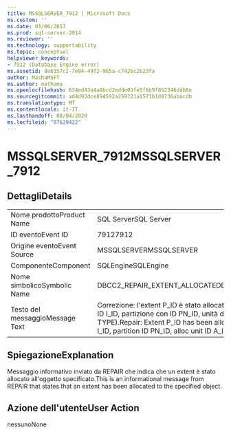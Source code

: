 ```yaml
---
title: MSSQLSERVER_7912 | Microsoft Docs
ms.custom: ''
ms.date: 03/06/2017
ms.prod: sql-server-2014
ms.reviewer: ''
ms.technology: supportability
ms.topic: conceptual
helpviewer_keywords:
- 7912 (Database Engine error)
ms.assetid: 8e6157c2-7e84-49f2-965a-c7426c2b23fa
author: MashaMSFT
ms.author: mathoma
ms.openlocfilehash: 634ed43a4a8bcd2edde03fe5f6b9f052346ddb8e
ms.sourcegitcommit: ad4d92dce894592a259721a1571b1d8736abacdb
ms.translationtype: MT
ms.contentlocale: it-IT
ms.lasthandoff: 08/04/2020
ms.locfileid: "87629422"
---
```

# <a name="mssqlserver_7912"></a><span data-ttu-id="60e4a-102">MSSQLSERVER_7912</span><span class="sxs-lookup"><span data-stu-id="60e4a-102">MSSQLSERVER_7912</span></span>
    
## <a name="details"></a><span data-ttu-id="60e4a-103">Dettagli</span><span class="sxs-lookup"><span data-stu-id="60e4a-103">Details</span></span>  
  
|||  
|-|-|  
|<span data-ttu-id="60e4a-104">Nome prodotto</span><span class="sxs-lookup"><span data-stu-id="60e4a-104">Product Name</span></span>|<span data-ttu-id="60e4a-105">SQL Server</span><span class="sxs-lookup"><span data-stu-id="60e4a-105">SQL Server</span></span>|  
|<span data-ttu-id="60e4a-106">ID evento</span><span class="sxs-lookup"><span data-stu-id="60e4a-106">Event ID</span></span>|<span data-ttu-id="60e4a-107">7912</span><span class="sxs-lookup"><span data-stu-id="60e4a-107">7912</span></span>|  
|<span data-ttu-id="60e4a-108">Origine evento</span><span class="sxs-lookup"><span data-stu-id="60e4a-108">Event Source</span></span>|<span data-ttu-id="60e4a-109">MSSQLSERVER</span><span class="sxs-lookup"><span data-stu-id="60e4a-109">MSSQLSERVER</span></span>|  
|<span data-ttu-id="60e4a-110">Componente</span><span class="sxs-lookup"><span data-stu-id="60e4a-110">Component</span></span>|<span data-ttu-id="60e4a-111">SQLEngine</span><span class="sxs-lookup"><span data-stu-id="60e4a-111">SQLEngine</span></span>|  
|<span data-ttu-id="60e4a-112">Nome simbolico</span><span class="sxs-lookup"><span data-stu-id="60e4a-112">Symbolic Name</span></span>|<span data-ttu-id="60e4a-113">DBCC2_REPAIR_EXTENT_ALLOCATED</span><span class="sxs-lookup"><span data-stu-id="60e4a-113">DBCC2_REPAIR_EXTENT_ALLOCATED</span></span>|  
|<span data-ttu-id="60e4a-114">Testo del messaggio</span><span class="sxs-lookup"><span data-stu-id="60e4a-114">Message Text</span></span>|<span data-ttu-id="60e4a-115">Correzione: l'extent P_ID è stato allocato all'oggetto con ID O_ID, indice con ID I_ID, partizione con ID PN_ID, unità di allocazione con ID A_ID (tipo TYPE).</span><span class="sxs-lookup"><span data-stu-id="60e4a-115">Repair: Extent P_ID has been allocated to object ID O_ID, index ID I_ID, partition ID PN_ID, alloc unit ID A_ID (type TYPE).</span></span>|  
  
## <a name="explanation"></a><span data-ttu-id="60e4a-116">Spiegazione</span><span class="sxs-lookup"><span data-stu-id="60e4a-116">Explanation</span></span>  
 <span data-ttu-id="60e4a-117">Messaggio informativo inviato da REPAIR che indica che un extent è stato allocato all'oggetto specificato.</span><span class="sxs-lookup"><span data-stu-id="60e4a-117">This is an informational message from REPAIR that states that an extent has been allocated to the specified object.</span></span>  
  
## <a name="user-action"></a><span data-ttu-id="60e4a-118">Azione dell'utente</span><span class="sxs-lookup"><span data-stu-id="60e4a-118">User Action</span></span>  
 <span data-ttu-id="60e4a-119">nessuno</span><span class="sxs-lookup"><span data-stu-id="60e4a-119">None</span></span>  
  
  
